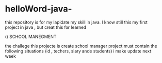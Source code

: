 # helloWord-java-
this repository is for my lapidate my skill in java. I know still this my first project in java , but creat this for learned 

() SCHOOL MANEGMENT

the challege this projecte is create school manager project must contain the following situations (id , techers, slary ande students) i make update next week 
